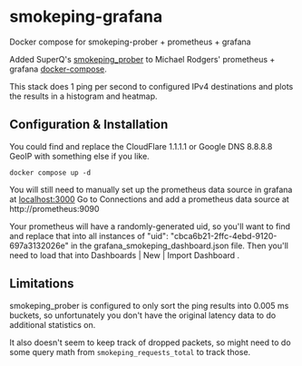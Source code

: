 # smokeping-grafana
Docker compose for smokeping-prober + prometheus + grafana

Added SuperQ's [smokeping_prober](https://github.com/SuperQ/smokeping_prober) to Michael Rodgers' prometheus + grafana [docker-compose](https://gitlab.com/mjrod/py-pg).

This stack does 1 ping per second to configured IPv4 destinations and plots the results in a histogram and heatmap.

## Configuration & Installation

You could  find and replace the CloudFlare 1.1.1.1 or Google DNS 8.8.8.8 GeoIP with something else if you like.

    docker compose up -d

You will still need to manually set up the prometheus data source in grafana at [localhost:3000](http://localhost:3000/) 
Go to Connections and add a prometheus data source at http://prometheus:9090

Your prometheus will have a randomly-generated uid, so you'll want to find and replace that into all instances of "uid": "cbca6b21-2ffc-4ebd-9120-697a3132026e" in the grafana_smokeping_dashboard.json file.
Then you'll need to load that into Dashboards | New | Import Dashboard .


## Limitations

smokeping_prober is configured to only sort the ping results into 0.005 ms buckets, so unfortunately you don't have the original latency data to do additional statistics on.

It also doesn't seem to keep track of dropped packets, so might need to do some query math from `smokeping_requests_total` to track those.
